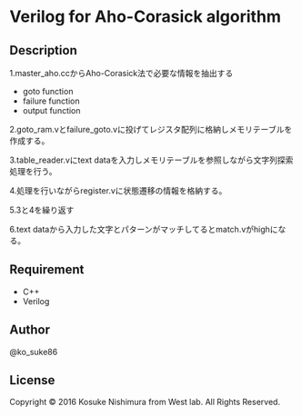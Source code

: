 # Verilog for Aho-Corasick algorithm
## Description
1.master_aho.ccからAho-Corasick法で必要な情報を抽出する
- goto function
- failure function
- output function

2.goto_ram.vとfailure_goto.vに投げてレジスタ配列に格納しメモリテーブルを作成する。

3.table_reader.vにtext dataを入力しメモリテーブルを参照しながら文字列探索処理を行う。

4.処理を行いながらregister.vに状態遷移の情報を格納する。

5.3と4を繰り返す

6.text dataから入力した文字とパターンがマッチしてるとmatch.vがhighになる。

## Requirement
- C++
- Verilog

## Author
@ko_suke86

## License
Copyright © 2016 Kosuke Nishimura from West lab. All Rights Reserved.

